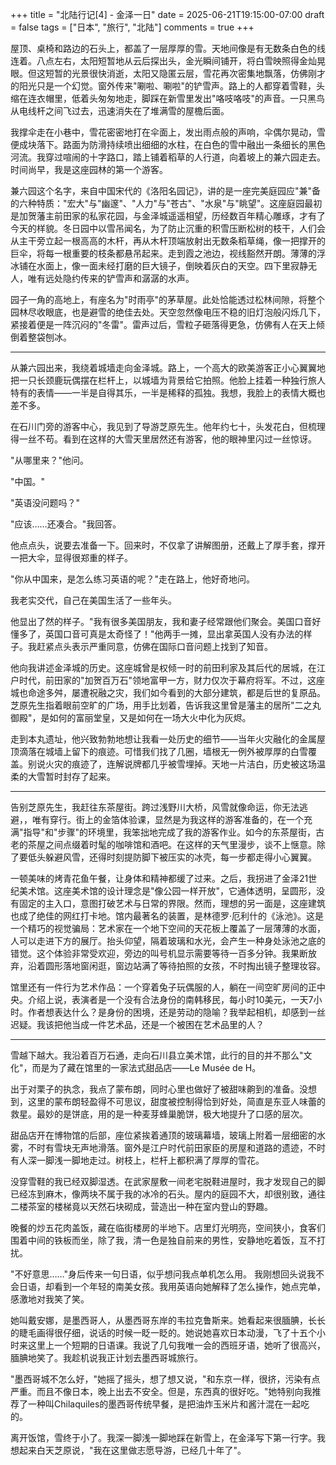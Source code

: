 +++
title = "北陆行记[4] - 金泽一日"
date = 2025-06-21T19:15:00-07:00
draft = false
tags = ["日本", "旅行", "北陆"]
comments = true
+++

屋顶、桌椅和路边的石头上，都盖了一层厚厚的雪。天地间像是有无数条白色的线连着。八点左右，太阳短暂地从云后探出头，金光瞬间铺开，将白雪映照得金灿晃眼。但这短暂的光景很快消逝，太阳又隐匿云层，雪花再次密集地飘落，仿佛刚才的阳光只是一个幻觉。窗外传来"唰啦、唰啦"的铲雪声。路上的人都穿着雪鞋，头缩在连衣帽里，低着头匆匆地走，脚踩在新雪里发出"咯吱咯吱"的声音。一只黑鸟从电线杆之间飞过去，迅速消失在了堆满雪的屋檐后面。

我撑伞走在小巷中，雪花密密地打在伞面上，发出雨点般的声响，伞偶尔晃动，雪便成块落下。路面为防滑持续喷出细细的水柱，在白色的雪中融出一条细长的黑色河流。我穿过喧闹的十字路口，踏上铺着稻草的人行道，向着坡上的兼六园走去。时间尚早，我是这座园林的第一个游客。

兼六园这个名字，来自中国宋代的《洛阳名园记》，讲的是一座完美庭园应"兼"备的六种特质："宏大"与"幽邃"、"人力"与"苍古"、"水泉"与"眺望"。这座庭园最初是加贺藩主前田家的私家花园，与金泽城遥遥相望，历经数百年精心雕琢，才有了今天的样貌。冬日园中以雪吊闻名，为了防止沉重的积雪压断松树的枝干，人们会从主干旁立起一根高高的木杆，再从木杆顶端放射出无数条稻草绳，像一把撑开的巨伞，将每一根重要的枝条都悬吊起来。走到霞之池边，视线豁然开朗。薄薄的浮冰铺在水面上，像一面未经打磨的巨大镜子，倒映着灰白的天空。四下里寂静无人，唯有远处隐约传来的铲雪声和潺潺的水声。

园子一角的高地上，有座名为"时雨亭"的茅草屋。此处恰能透过松林间隙，将整个园林尽收眼底，也是避雪的绝佳去处。天空忽然像电压不稳的旧灯泡般闪烁几下，紧接着便是一阵沉闷的"冬雷"。雷声过后，雪粒子砸落得更急，仿佛有人在天上倾倒着整袋刨冰。

-----

从兼六园出来，我绕着城墙走向金泽城。路上，一个高大的欧美游客正小心翼翼地把一只长颈鹿玩偶摆在栏杆上，以城墙为背景给它拍照。他脸上挂着一种独行旅人特有的表情——一半是自得其乐，一半是稀释的孤独。我想，我脸上的表情大概也差不多。

在石川门旁的游客中心，我见到了导游芝原先生。他年约七十，头发花白，但梳理得一丝不苟。看到在这样的大雪天里居然还有游客，他的眼神里闪过一丝惊讶。

"从哪里来？"他问。

"中国。"

"英语没问题吗？"

"应该……还凑合。"我回答。

他点点头，说要去准备一下。回来时，不仅拿了讲解图册，还戴上了厚手套，撑开一把大伞，显得很郑重的样子。

"你从中国来，是怎么练习英语的呢？"走在路上，他好奇地问。

我老实交代，自己在美国生活了一些年头。

他显出了然的样子。"我有很多美国朋友，我和妻子经常跟他们聚会。美国口音好懂多了，英国口音可真是太奇怪了！"他两手一摊，显出拿英国人没有办法的样子。我赶紧点头表示严重同意，仿佛在国际口音问题上找到了知音。

他向我讲述金泽城的历史。这座城曾是权倾一时的前田利家及其后代的居城，在江户时代，前田家的"加贺百万石"领地富甲一方，财力仅次于幕府将军。不过，这座城也命途多舛，屡遭祝融之灾，我们如今看到的大部分建筑，都是后世的复原品。芝原先生指着眼前空旷的广场，用手比划着，告诉我这里曾是藩主的居所"二之丸御殿"，是如何的富丽堂皇，又是如何在一场大火中化为灰烬。

走到本丸遗址，他兴致勃勃地想让我看一处历史的细节——当年火灾融化的金属屋顶滴落在城墙上留下的痕迹。可惜我们找了几圈，墙根无一例外被厚厚的白雪覆盖。别说火灾的痕迹了，连解说牌都几乎被雪埋掉。天地一片洁白，历史被这场温柔的大雪暂时封存了起来。

------

告别芝原先生，我赶往东茶屋街。跨过浅野川大桥，风雪就像命运，你无法逃避，，唯有穿行。街上的金箔体验课，显然是为我这样的游客准备的，在一个充满"指导"和"步骤"的环境里，我笨拙地完成了我的游客作业。如今的东茶屋街，古老的茶屋之间点缀着时髦的咖啡馆和酒吧。在这样的天气里漫步，谈不上惬意。除了要低头躲避风雪，还得时刻提防脚下被压实的冰壳，每一步都走得小心翼翼。

一顿美味的烤青花鱼午餐，让身体和精神都缓了过来。之后，我拐进了金泽21世纪美术馆。这座美术馆的设计理念是"像公园一样开放"，它通体透明，呈圆形，没有固定的主入口，意图打破艺术与日常的界限。然而，理想的另一面是，这座建筑也成了绝佳的网红打卡地。馆内最著名的装置，是林德罗·厄利什的《泳池》。这是一个精巧的视觉骗局：艺术家在一个地下空间的天花板上覆盖了一层薄薄的水面，人可以走进下方的展厅。抬头仰望，隔着玻璃和水光，会产生一种身处泳池之底的错觉。这个体验非常受欢迎，旁边的叫号机显示需要等待一百多分钟。我果断放弃，沿着圆形落地窗闲逛，窗边站满了等待拍照的女孩，不时掏出镜子整理妆容。

馆里还有一件行为艺术作品：一个穿着兔子玩偶服的人，躺在一间空旷房间的正中央。介绍上说，表演者是一个没有合法身份的南韩移民，每小时10美元，一天7小时。作者想表达什么？是身份的困境，还是劳动的隐喻？我举起相机，却感到一丝迟疑。我该把他当成一件艺术品，还是一个被困在艺术品里的人？

--------

雪越下越大。我沿着百万石通，走向石川县立美术馆，此行的目的并不那么"文化"，而是为了藏在馆里的一家法式甜品店——Le Musée de H。

出于对栗子的执念，我点了蒙布朗，同时心里也做好了被甜味齁到的准备。没想到，这里的蒙布朗轻盈得不可思议，甜度被控制得恰到好处，简直是东亚人味蕾的救星。最妙的是饼底，用的是一种麦芽蜂巢脆饼，极大地提升了口感的层次。

甜品店开在博物馆的后部，座位紧挨着通顶的玻璃幕墙，玻璃上附着一层细密的水雾，不时有雪块无声地滑落。窗外是江户时代前田家臣的房屋和道路的遗迹，不时有人深一脚浅一脚地走过。树枝上，栏杆上都积满了厚厚的雪花。

没穿雪鞋的我已经双脚湿透。在武家屋敷一间老宅脱鞋进屋时，我才发现自己的脚已经冻到麻木，像两块不属于我的冰冷的石头。屋内的庭园不大，却很别致，通往二楼茶室的楼梯竟以天然石块砌成，营造出一种在室内登山的野趣。

晚餐的炒五花肉盖饭，藏在临街楼房的半地下。店里灯光明亮，空间狭小，食客们围着中间的铁板而坐，除了我，清一色是独自前来的男性，安静地吃着饭，互不打扰。

"不好意思……"身后传来一句日语，似乎想问我点单机怎么用。
我刚想回头说我不会日语，却看到一个年轻的南美女孩。我用英语向她解释了怎么操作，她点完单，感激地对我笑了笑。

她叫戴安娜，是墨西哥人，从墨西哥东岸的韦拉克鲁斯来。她看起来很腼腆，长长的睫毛画得很仔细，说话的时候一眨一眨的。她说她喜欢日本动漫，飞了十五个小时来这里上一个短期的日语课。我说了几句我唯一会的西班牙语，她听了很高兴，腼腆地笑了。我趁机说我正计划去墨西哥城旅行。

"墨西哥城不怎么好，"她摇了摇头，想了想又说，"和东京一样，很挤，污染有点严重。而且不像日本，晚上出去不安全。但是，东西真的很好吃。"她特别向我推荐了一种叫Chilaquiles的墨西哥传统早餐，是把油炸玉米片和酱汁混在一起吃的。

离开饭馆，雪终于小了。我深一脚浅一脚地踩在新雪上，在金泽写下第一行字。我想起来白天芝原说，"我在这里做志愿导游，已经几十年了"。
